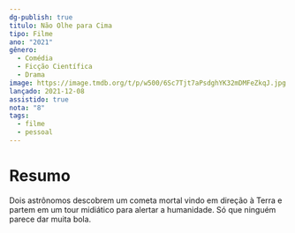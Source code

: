 ```yaml
---
dg-publish: true
titulo: Não Olhe para Cima
tipo: Filme
ano: "2021"
gênero:
  - Comédia
  - Ficção Científica
  - Drama
image: https://image.tmdb.org/t/p/w500/6Sc7Tjt7aPsdghYK32mDMFeZkqJ.jpg
lançado: 2021-12-08
assistido: true
nota: "8"
tags:
  - filme
  - pessoal
---
```

# Resumo
Dois astrônomos descobrem um cometa mortal vindo em direção à Terra e partem em um tour midiático para alertar a humanidade. Só que ninguém parece dar muita bola.
